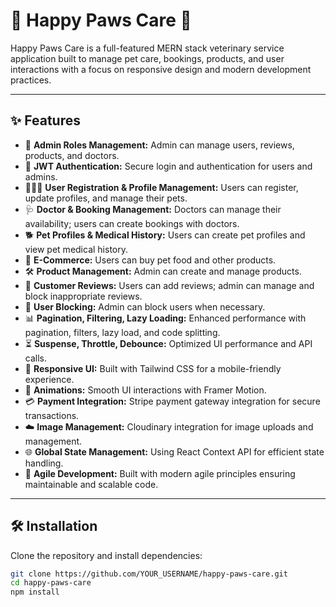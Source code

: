 # 🐾 Happy Paws Care 🐾

Happy Paws Care is a full-featured MERN stack veterinary service application built to manage pet care, bookings, products, and user interactions with a focus on responsive design and modern development practices.

---

## ✨ Features

- 👑 **Admin Roles Management:** Admin can manage users, reviews, products, and doctors.
- 🔐 **JWT Authentication:** Secure login and authentication for users and admins.
- 🧑‍🤝‍🧑 **User Registration & Profile Management:** Users can register, update profiles, and manage their pets.
- 🩺 **Doctor & Booking Management:** Doctors can manage their availability; users can create bookings with doctors.
- 🐕 **Pet Profiles & Medical History:** Users can create pet profiles and view pet medical history.
- 🛒 **E-Commerce:** Users can buy pet food and other products.
- 🛠️ **Product Management:** Admin can create and manage products.
- 📝 **Customer Reviews:** Users can add reviews; admin can manage and block inappropriate reviews.
- 🚫 **User Blocking:** Admin can block users when necessary.
- 📊 **Pagination, Filtering, Lazy Loading:** Enhanced performance with pagination, filters, lazy load, and code splitting.
- ⏳ **Suspense, Throttle, Debounce:** Optimized UI performance and API calls.
- 📱 **Responsive UI:** Built with Tailwind CSS for a mobile-friendly experience.
- 🎨 **Animations:** Smooth UI interactions with Framer Motion.
- 💳 **Payment Integration:** Stripe payment gateway integration for secure transactions.
- ☁️ **Image Management:** Cloudinary integration for image uploads and management.
- 🌐 **Global State Management:** Using React Context API for efficient state handling.
- 🚀 **Agile Development:** Built with modern agile principles ensuring maintainable and scalable code.

---

## 🛠️ Installation

Clone the repository and install dependencies:

```bash
git clone https://github.com/YOUR_USERNAME/happy-paws-care.git
cd happy-paws-care
npm install
